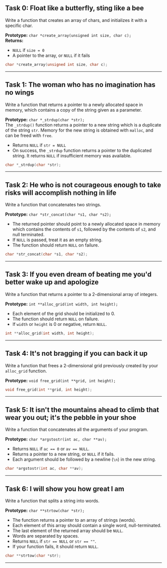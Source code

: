 
## Task 0: Float like a butterfly, sting like a bee

Write a function that creates an array of chars, and initializes it with a specific char.

**Prototype:** `char *create_array(unsigned int size, char c);`  
**Returns:**
- `NULL` if `size = 0`
- A pointer to the array, or `NULL` if it fails

```c
char *create_array(unsigned int size, char c);
```

---

## Task 1: The woman who has no imagination has no wings

Write a function that returns a pointer to a newly allocated space in memory, which contains a copy of the string given as a parameter.

**Prototype:** `char *_strdup(char *str);`  
The `_strdup()` function returns a pointer to a new string which is a duplicate of the string `str`. Memory for the new string is obtained with `malloc`, and can be freed with `free`.
- Returns `NULL` if `str = NULL`
- On success, the `_strdup` function returns a pointer to the duplicated string. It returns `NULL` if insufficient memory was available.

```c
char *_strdup(char *str);
```

---

## Task 2: He who is not courageous enough to take risks will accomplish nothing in life

Write a function that concatenates two strings.

**Prototype:** `char *str_concat(char *s1, char *s2);`  
- The returned pointer should point to a newly allocated space in memory which contains the contents of `s1`, followed by the contents of `s2`, and null terminated.
- If `NULL` is passed, treat it as an empty string.
- The function should return `NULL` on failure.

```c
char *str_concat(char *s1, char *s2);
```

---

## Task 3: If you even dream of beating me you'd better wake up and apologize

Write a function that returns a pointer to a 2-dimensional array of integers.

**Prototype:** `int **alloc_grid(int width, int height);`  
- Each element of the grid should be initialized to 0.
- The function should return `NULL` on failure.
- If `width` or `height` is 0 or negative, return `NULL`.

```c
int **alloc_grid(int width, int height);
```

---

## Task 4: It's not bragging if you can back it up

Write a function that frees a 2-dimensional grid previously created by your `alloc_grid` function.

**Prototype:** `void free_grid(int **grid, int height);`

```c
void free_grid(int **grid, int height);
```

---

## Task 5: It isn't the mountains ahead to climb that wear you out; it's the pebble in your shoe

Write a function that concatenates all the arguments of your program.

**Prototype:** `char *argstostr(int ac, char **av);`  
- Returns `NULL` if `ac == 0` or `av == NULL`.
- Returns a pointer to a new string, or `NULL` if it fails.
- Each argument should be followed by a newline (`\n`) in the new string.

```c
char *argstostr(int ac, char **av);
```

---

## Task 6: I will show you how great I am

Write a function that splits a string into words.

**Prototype:** `char **strtow(char *str);`  
- The function returns a pointer to an array of strings (words).
- Each element of this array should contain a single word, null-terminated.
- The last element of the returned array should be `NULL`.
- Words are separated by spaces.
- Returns `NULL` if `str == NULL` or `str == ""`.
- If your function fails, it should return `NULL`.

```c
char **strtow(char *str);
```

---

